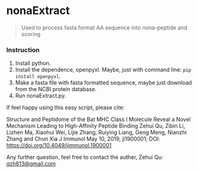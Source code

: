 # nonaExtract

> Used to process fasta format AA sequence into nona-peptide and scoring

### Instruction

1. Install python.
2. Install the dependence, openpyxl. Maybe, just with command line: `pip install openpyxl`.
3. Make a fasta file with fasta formatted sequence, maybe just download from the NCBI protein database.
4. Run nonaExtract.py.

If feel happy using this easy script, please cite: 

Structure and Peptidome of the Bat MHC Class I Molecule Reveal a Novel Mechanism Leading to High-Affinity Peptide Binding
Zehui Qu, Zibin Li, Lizhen Ma, Xiaohui Wei, Lijie Zhang, Ruiying Liang, Geng Meng, Nianzhi Zhang and Chun Xia
J Immunol May 10, 2019, ji1900001; DOI: https://doi.org/10.4049/jimmunol.1900001

Any further question, feel free to contact the auther, Zehui Qu: qzh813@gmail.com
